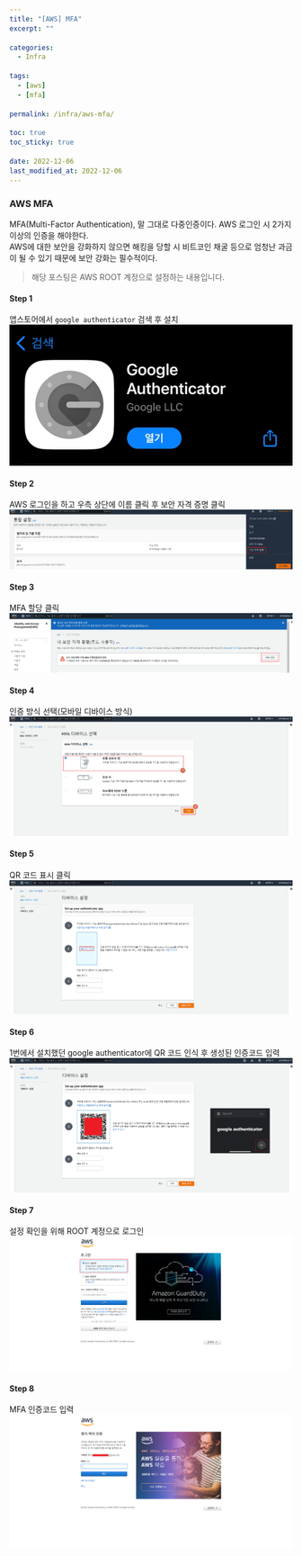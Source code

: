 ```yaml
---
title: "[AWS] MFA"
excerpt: ""

categories:
  - Infra

tags:
  - [aws]
  - [mfa]

permalink: /infra/aws-mfa/

toc: true
toc_sticky: true

date: 2022-12-06
last_modified_at: 2022-12-06
---
```


### AWS MFA
MFA(Multi-Factor Authentication), 말 그대로 다중인증이다. AWS 로그인 시 2가지 이상의 인증을 해야한다.<br>
AWS에 대한 보안을 강화하지 않으면 해킹을 당할 시 비트코인 채굴 등으로 엄청난 과금이 될 수 있기 때문에 보안 강화는 필수적이다.

> 해당 포스팅은 AWS ROOT 계정으로 설정하는 내용입니다.

#### Step 1
앱스토어에서 `google authenticator` 검색 후 설치
![authenticate](/assets/images/posts/mfa/authenticate1.png "authenticate")

#### Step 2
AWS 로그인을 하고 우측 상단에 이름 클릭 후 보안 자격 증명 클릭
![과정1](/assets/images/posts/mfa/1.png "1")

#### Step 3
MFA 할당 클릭
![과정2](/assets/images/posts/mfa/2.png "2")

#### Step 4
인증 방식 선택(모바일 디바이스 방식)
![과정3](/assets/images/posts/mfa/3.png "3")

#### Step 5
QR 코드 표시 클릭
![과정4](/assets/images/posts/mfa/4.png "4")

#### Step 6
1번에서 설치했던 google authenticator에 QR 코드 인식 후 생성된 인증코드 입력
![과정5](/assets/images/posts/mfa/5.png "5")

#### Step 7
설정 확인을 위해 ROOT 계정으로 로그인
![과정6](/assets/images/posts/mfa/6.png "6")

#### Step 8
MFA 인증코드 입력
![과정7](/assets/images/posts/mfa/7.png "7")